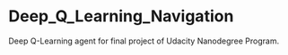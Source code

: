 # Deep_Q_Learning_Navigation
Deep Q-Learning agent for final project of Udacity Nanodegree Program.
